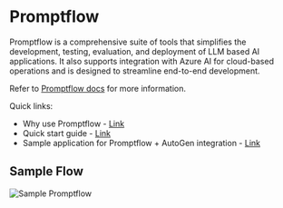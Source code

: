 # Promptflow

Promptflow is a comprehensive suite of tools that simplifies the development, testing, evaluation, and deployment of LLM based AI applications. It also supports integration with Azure AI for cloud-based operations and is designed to streamline end-to-end development.

Refer to [Promptflow docs](https://ag2labs.github.io/promptflow/) for more information.

Quick links:

- Why use Promptflow - [Link](https://learn.microsoft.com/en-us/azure/machine-learning/prompt-flow/overview-what-is-prompt-flow)
- Quick start guide - [Link](https://ag2labs.github.io/promptflow/how-to-guides/quick-start.html)
- Sample application for Promptflow + AutoGen integration - [Link](https://github.com/ag2labs/build-with-autogen/tree/main/samples/apps/promptflow-autogen)

## Sample Flow

![Sample Promptflow](./img/ecosystem-promptflow.png)
